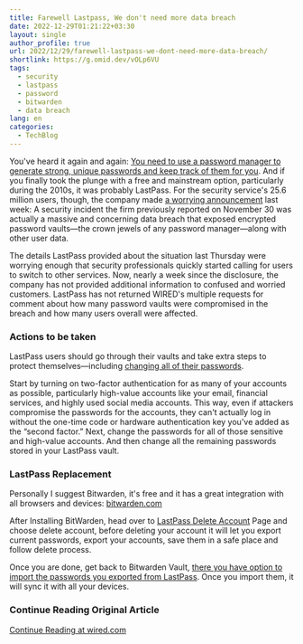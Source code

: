 ```yaml
---
title: Farewell Lastpass, We don't need more data breach
date: 2022-12-29T01:21:22+03:30
layout: single
author_profile: true
url: 2022/12/29/farewell-lastpass-we-dont-need-more-data-breach/
shortlink: https://g.omid.dev/vOLp6VU
tags:
  - security
  - lastpass
  - password
  - bitwarden
  - data breach
lang: en
categories: 
  - TechBlog
---
```

You've heard it again and again: [You need to use a password manager to generate strong, unique passwords and keep track of them for you](/2009/01/13/passwords/). And if you finally took the plunge with a free and mainstream option, particularly during the 2010s, it was probably LastPass. For the security service's 25.6 million users, though, the company made [a worrying announcement](https://blog.lastpass.com/2022/12/notice-of-recent-security-incident/) last week: A security incident the firm previously reported on November 30 was actually a massive and concerning data breach that exposed encrypted password vaults—the crown jewels of any password manager—along with other user data.

The details LastPass provided about the situation last Thursday were worrying enough that security professionals quickly started calling for users to switch to other services. Now, nearly a week since the disclosure, the company has not provided additional information to confused and worried customers. LastPass has not returned WIRED's multiple requests for comment about how many password vaults were compromised in the breach and how many users overall were affected.

### Actions to be taken

LastPass users should go through their vaults and take extra steps to protect themselves—including [changing all of their passwords](/2009/01/13/passwords/).

Start by turning on two-factor authentication for as many of your accounts as possible, particularly high-value accounts like your email, financial services, and highly used social media accounts. This way, even if attackers compromise the passwords for the accounts, they can't actually log in without the one-time code or hardware authentication key you've added as the “second factor.” Next, change the passwords for all of those sensitive and high-value accounts. And then change all the remaining passwords stored in your LastPass vault.

### LastPass Replacement

Personally I suggest Bitwarden, it's free and it has a great integration with all browsers and devices: [bitwarden.com](https://bitwarden.com/)

After Installing BitWarden, head over to [LastPass Delete Account](https://lastpass.com/delete_account.php) Page and choose delete account, before deleting your account it will let you export current passwords, export your accounts, save them in a safe place and follow delete process.

Once you are done, get back to Bitwarden Vault, [there you have option to import the passwords you exported from LastPass](https://bitwarden.com/help/import-from-lastpass/). Once you import them, it will sync it with all your devices.

### Continue Reading Original Article

[Continue Reading at wired.com](https://www.wired.com/story/lastpass-breach-vaults-password-managers/)
